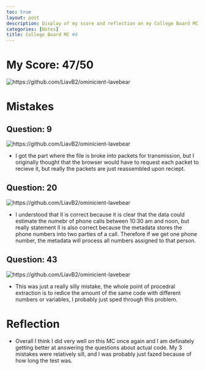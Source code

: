 ```yaml
---
toc: true
layout: post
description: Display of my score and reflection on my College Board MC #4
categories: [Notes]
title: College Board MC #4
---
```


# My Score: 47/50

![]({{site.baseurl}}/images/mcq41.png "https://github.com/LiavB2/ominicient-lavebear")


# Mistakes

## Question: 9

![]({{site.baseurl}}/images/mcq49.png "https://github.com/LiavB2/ominicient-lavebear")

- I got the part where the file is broke into packets for transmission, but I originally thought that the browser would have to request each packet to recieve it, but really the packets are just reassembled upon reciept.

## Question: 20

![]({{site.baseurl}}/images/mcq420.png "https://github.com/LiavB2/ominicient-lavebear")

- I understood that II is correct because it is clear that the data could estimate the numebr of phone calls between 10:30 am and noon, but really statement II is also correct because the metadata stores the phone numbers into two parties of a call. Therefore if we get one phone number, the metadata will process all numbers assigned to that person.

## Question: 43

![]({{site.baseurl}}/images/mcq443.png "https://github.com/LiavB2/ominicient-lavebear")

- This was just a really silly mistake, the whole point of procedral extraction is to redice the amount of the same code with different numbers or variables, I probably just sped through this problem. 

# Reflection
- Overall I think I did very well on this MC once again and I am definately getting better at answering the questions about actual code. My 3 mistakes were relatively sill, and I was probably just fazed because of how long the test was.